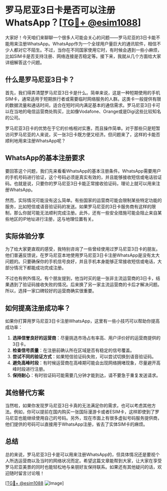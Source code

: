 # 罗马尼亚3日卡是否可以注册WhatsApp？[[TG💪+ @esim1088](https://t.me/s/esim1088)]

大家好！今天咱们来聊聊一个很多人可能会关心的问题——罗马尼亚的3日卡能不能用来注册WhatsApp。WhatsApp作为一个全球用户量巨大的通讯软件，相信不少人都对它不陌生。不过，当你在不同国家使用它时，有时候会遇到一些小麻烦，比如SIM卡是否支持注册、网络连接是否稳定等。接下来，我就从几个方面给大家详细解答这个问题。

## 什么是罗马尼亚3日卡？

首先，我们得弄清楚罗马尼亚3日卡是什么。简单来说，这是一种短期使用的手机SIM卡，通常适用于短期旅行者或需要临时网络服务的人群。这类卡一般提供有限的数据流量和通话时间，适合在短时间内满足基本的通信需求。罗马尼亚3日卡可以在当地的电信运营商处购买，比如像Vodafone、Orange或是Digi这些比较知名的公司。

罗马尼亚3日卡的优势在于它的价格相对实惠，而且操作简单。对于那些只是短暂访问罗马尼亚的人来说，买一张3日卡既方便又经济。但问题来了，这样的卡能否顺利地用来注册WhatsApp呢？

## WhatsApp的基本注册要求

要回答这个问题，我们先来看看WhatsApp的基本注册条件。WhatsApp需要用户的手机号码进行验证，这个号码必须是真实有效的，并且能够接收短信或电话验证码。也就是说，只要你的罗马尼亚3日卡能正常接收验证码，理论上就可以用来注册WhatsApp。

然而，实际情况可能没有这么简单。有些国家的运营商可能会限制某些特定功能的服务，比如短信或语音验证码的发送。如果罗马尼亚的3日卡服务商有这样的限制，那么你就可能无法顺利完成注册。此外，还有一些安全措施可能会阻止来自某些地区的IP地址进行注册，这与地理位置有关。

## 实际体验分享

为了给大家更直观的感受，我特别咨询了一些曾经使用过罗马尼亚3日卡的朋友。他们普遍反馈说，在罗马尼亚本地使用罗马尼亚3日卡注册WhatsApp是没有太大问题的。只要确保你的手机信号良好，并且手机本身能够正常接收短信或电话，大部分情况下都能成功完成注册。

不过也有例外情况。有个朋友提到，他当时买的是一张非主流运营商的3日卡，结果遇到了验证码接收失败的情况。后来换了另一家主流运营商的卡后才解决问题。所以，选择一家口碑较好的运营商确实很重要。

## 如何提高注册成功率？

如果你打算用罗马尼亚3日卡注册WhatsApp，这里有一些小技巧可以帮助你提高成功率：

1. **选择信誉良好的运营商**：尽量挑选市场占有率高、用户评价好的运营商提供的3日卡。
2. **检查信号质量**：在注册前确认所在区域是否有稳定的信号覆盖。
3. **尝试不同的验证方式**：如果短信验证码失败，可以尝试切换到语音验证码。
4. **避免高峰时段**：有时候运营商在高峰期可能会出现网络拥堵现象，尽量避开高峰时段进行注册。
5. **保持耐心**：有时验证码可能需要几分钟才能到达，请不要急于重复发送请求。

## 其他替代方案

当然啦，如果你发现罗马尼亚3日卡真的无法满足你的需求，也可以考虑其他方法。例如，你可以提前在国内购买一张国际漫游卡或者ESIM卡，这样即使到了罗马尼亚也能继续使用自己的号码。另外，现在市面上有很多虚拟号码服务提供商，他们提供的号码可以直接用于WhatsApp注册，省去了实体SIM卡的麻烦。

## 总结

总的来说，罗马尼亚3日卡是可以用来注册WhatsApp的，但具体情况还是要视个人所选运营商以及当时的网络状况而定。希望这篇文章能帮到大家，让大家在享受罗马尼亚美景的同时也能轻松地与亲朋好友保持联系。如果还有其他疑问的话，欢迎随时留言讨论哦！

[[TG💪+ @esim1088](https://t.me/s/esim1088) ![Image](https://i.postimg.cc/4NQfJmqS/Snipaste-2025-05-13-00-14-12.png)]